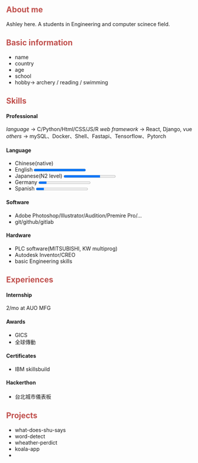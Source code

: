 
## <font color="#c0504d">About me</font>
Ashley here. A students in Engineering and computer scinece field. 
## <font color="#c0504d">Basic information</font>
- name
- country
- age
- school
- hobby-> archery / reading / swimming


## <font color="#c0504d">Skills</font>
#### Professional
*language* -> C/Python/Html/CSS/JS/R
*web framework* -> React, Django, vue
*others* -> mySQL、Docker、Shell、Fastapi、Tensorflow、Pytorch
#### Language
- Chinese(native)
- English <progress max=100 value=100> </progress> 
- Japanese(N2 level) <progress max=100 value=70> </progress>
- Germany <progress max=100 value=15> </progress>
- Spanish <progress max=100 value=15> </progress>
#### Software
- Adobe Photoshop/Illustrator/Audition/Premire Pro/...
- git/github/gitlab

#### Hardware
-  PLC software(MITSUBISHI, KW multiprog)
-  Autodesk Inventor/CREO
-  basic Engineering skills

## <font color="#c0504d">Experiences</font>
#### Internship
2/mo at AUO MFG
#### Awards
- GICS
- 全球傳動
#### Certificates
- IBM skillsbuild

#### Hackerthon
- 台北城市儀表板

## <font color="#c0504d">Projects</font>
- what-does-shu-says
- word-detect
- wheather-perdict
- koala-app
- 
